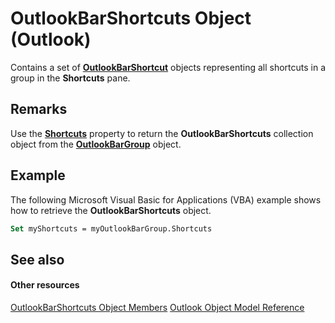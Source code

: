 
# OutlookBarShortcuts Object (Outlook)

Contains a set of  **[OutlookBarShortcut](fae05770-1b06-1ddd-e2db-8428e64bd1e2.md)** objects representing all shortcuts in a group in the **Shortcuts** pane.


## Remarks

Use the  **[Shortcuts](a6a5031e-4ca2-4b4f-00b3-298af2361cec.md)** property to return the **OutlookBarShortcuts** collection object from the **[OutlookBarGroup](4ccc4213-5a57-7a8b-4ce5-869a096bd096.md)** object.


## Example

The following Microsoft Visual Basic for Applications (VBA) example shows how to retrieve the  **OutlookBarShortcuts** object.


```vb
Set myShortcuts = myOutlookBarGroup.Shortcuts
```


## See also


#### Other resources


[OutlookBarShortcuts Object Members](1e21d953-b30b-35fa-d996-44c431a3b5c3.md)
[Outlook Object Model Reference](http://msdn.microsoft.com/library/73221b13-d8d8-99b8-3394-b95dbbfd5ddc%28Office.15%29.aspx)
